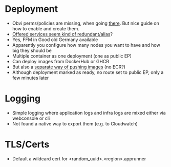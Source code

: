 # Deployment
- Obvi perms/policies are missing, when going [there](https://lightsail.aws.amazon.com/ls/webapp/home). But nice guide on how to enable and create them.
- [Offered services seem kind of redundant/alias](https://lightsail.aws.amazon.com/ls/webapp/home)?
- Yes, FFM in Good old Germany available
- Apparently you configure how many nodes you want to have and how big they should be
- Multiple container as one deployment (one as public EP)
- Can deploy images from DockerHub or GHCR
- But also a [separate way of pushing images](https://lightsail.aws.amazon.com/ls/docs/en_us/articles/amazon-lightsail-pushing-container-images) (no ECR?)
- Although deployment marked as ready, no route set to public EP, only a few minutes later

# Logging
- Simple logging where application logs and infra logs are mixed either via webconsole or cli
- Not found a native way to export them (e.g. to Cloudwatch)

# TLS/Certs 
- Default a wildcard cert for \<random_uuid>.\<region>.apprunner